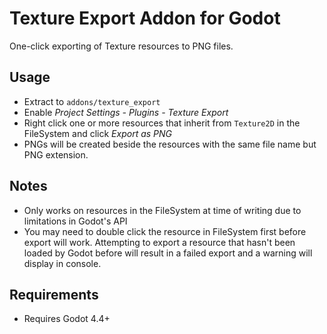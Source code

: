 # Texture Export Addon for Godot

One-click exporting of Texture resources to PNG files.

## Usage

* Extract to `addons/texture_export`
* Enable *Project Settings - Plugins - Texture Export*
* Right click one or more resources that inherit from `Texture2D` in the FileSystem and click *Export as PNG*
* PNGs will be created beside the resources with the same file name but PNG extension.

## Notes

* Only works on resources in the FileSystem at time of writing due to limitations in Godot's API
* You may need to double click the resource in FileSystem first before export will work. Attempting to export a resource that hasn't been loaded by Godot before will result in a failed export and a warning will display in console.

## Requirements

* Requires Godot 4.4+

